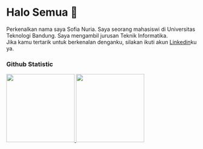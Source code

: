 # Halo Semua 👋
Perkenalkan nama saya Sofia Nuria.
Saya seorang mahasiswi di Universitas Teknologi Bandung.
Saya mengambil jurusan Teknik Informatika.<br>
Jika kamu tertarik untuk berkenalan denganku, silakan ikuti akun [Linkedin](https://www.linkedin.com/in/sofia-nuria-7a7406292)ku ya.

### Github Statistic
<p align="left">
<a href="https://github.com/sffnraa">
  <img height="180em" src="https://github-readme-stats.vercel.app/api?username=sffnraa&show_icons=true&theme=algolia&include_all_commits=true&count_private=true"/>
  <img height="180em" src="https://github-readme-stats.vercel.app/api/top-langs/?username=sffnraa&layout=compact&theme=algolia"/>
</a>
</p>
